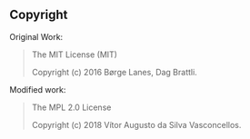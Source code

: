 ## Copyright
Original Work:
>The MIT License (MIT)
>
>Copyright (c) 2016 Børge Lanes, Dag Brattli.

Modified work:
>The MPL 2.0 License
>
>Copyright (c) 2018 Vítor Augusto da Silva Vasconcellos.
